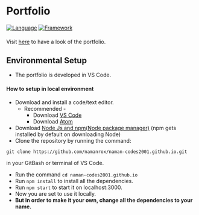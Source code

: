 # Portfolio
[![Language](https://img.shields.io/badge/Language-Javascript-blue.svg?style=flat)](https://www.javascript.com/)
[![Framework](https://img.shields.io/badge/Framework-Reactjs-brightgreen.svg?style=flat)](https://reactjs.org/)
####
Visit [here](https://namanrox.github.io/) to have a look of the portfolio.

## Environmental Setup 
- The portfolio is developed in VS Code.
#### How to setup in local environment
- Download and install a code/text editor.
  - Recommended -
    - Download [VS Code](https://code.visualstudio.com/download)
    - Download [Atom](https://atom.io/)
- Download [Node Js and npm(Node package manager)](https://nodejs.org/en/) (npm gets installed by default on downloading Node)
- Clone the repository by running the command:
```
git clone https://github.com/namanrox/naman-codes2001.github.io.git
```
in your GitBash or terminal of VS Code.
- Run the command `cd naman-codes2001.github.io`
- Run `npm install` to install all the dependencies.
- Run `npm start` to start it on localhost:3000.
- Now you are set to use it locally.
- **But in order to make it your own, change all the dependencies to your name.**

